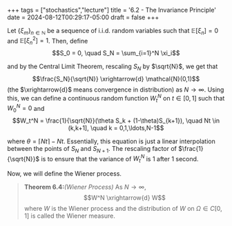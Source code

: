 +++
tags = ["stochastics","lecture"]
title = '6.2 - The Invariance Principle'
date = 2024-08-12T00:29:17-05:00
draft = false
+++

Let $\{\xi_m\}_{n \in \mathbb{N}}$ be a sequence of i.i.d. random variables such that $\mathbb{E}[\xi_n] = 0$ and $\mathbb{E}[\xi_n^2] = 1$. Then, define
$$S_0 = 0, \quad S_N = \sum_{i=1}^N \xi_i$$

and by the Central Limit Theorem, rescaling $S_N$ by $\sqrt{N}$, we get that
$$\frac{S_N}{\sqrt{N}} \xrightarrow{d} \mathcal{N}(0,1)$$
(the $\xrightarrow{d}$ means convergence in distribution) as $N \rightarrow \infty$. Using this, we can define a continuous random function $W^N_t$ on $t \in [0,1]$ such that $W_0^N = 0$ and
$$W_t^N = \frac{1}{\sqrt{N}}(\theta S_k + (1-\theta)S_{k+1}), \quad Nt \in (k,k+1], \quad k = 0,1,\ldots,N-1$$

where $\theta = \lceil Nt \rceil - Nt$. Essentially, this equation is just a linear interpolation between the points of $S_N$ and $S_{N+1}$. The rescaling factor of $\frac{1}{\sqrt{N}}$ is to ensure that the variance of $W_t^N$ is 1 after 1 second.

Now, we will define the Wiener process.

> **Theorem 6.4:**_(Wiener Process)_ As $N \rightarrow \infty$, 
> $$W^N \xrightarrow{d} W$$
> where $W$ is the Wiener process and the distribution of $W$ on $\Omega \in C[0,1]$ is called the Wiener measure.
